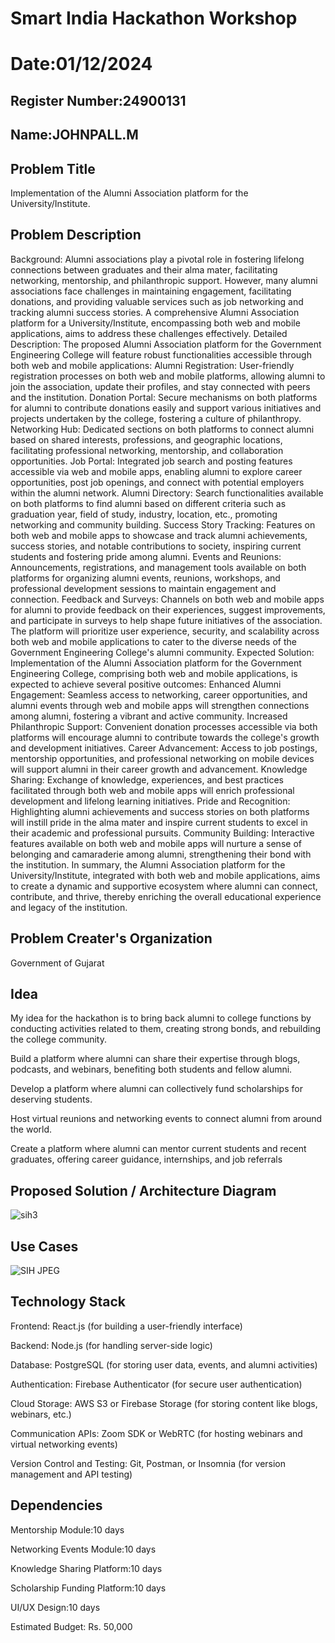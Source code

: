 # Smart India Hackathon Workshop
# Date:01/12/2024
## Register Number:24900131
## Name:JOHNPALL.M
## Problem Title
Implementation of the Alumni Association platform for the University/Institute.
## Problem Description
Background: Alumni associations play a pivotal role in fostering lifelong connections between graduates and their alma mater, facilitating networking, mentorship, and philanthropic support. However, many alumni associations face challenges in maintaining engagement, facilitating donations, and providing valuable services such as job networking and tracking alumni success stories. A comprehensive Alumni Association platform for a University/Institute, encompassing both web and mobile applications, aims to address these challenges effectively. Detailed Description: The proposed Alumni Association platform for the Government Engineering College will feature robust functionalities accessible through both web and mobile applications: Alumni Registration: User-friendly registration processes on both web and mobile platforms, allowing alumni to join the association, update their profiles, and stay connected with peers and the institution. Donation Portal: Secure mechanisms on both platforms for alumni to contribute donations easily and support various initiatives and projects undertaken by the college, fostering a culture of philanthropy. Networking Hub: Dedicated sections on both platforms to connect alumni based on shared interests, professions, and geographic locations, facilitating professional networking, mentorship, and collaboration opportunities. Job Portal: Integrated job search and posting features accessible via web and mobile apps, enabling alumni to explore career opportunities, post job openings, and connect with potential employers within the alumni network. Alumni Directory: Search functionalities available on both platforms to find alumni based on different criteria such as graduation year, field of study, industry, location, etc., promoting networking and community building. Success Story Tracking: Features on both web and mobile apps to showcase and track alumni achievements, success stories, and notable contributions to society, inspiring current students and fostering pride among alumni. Events and Reunions: Announcements, registrations, and management tools available on both platforms for organizing alumni events, reunions, workshops, and professional development sessions to maintain engagement and connection. Feedback and Surveys: Channels on both web and mobile apps for alumni to provide feedback on their experiences, suggest improvements, and participate in surveys to help shape future initiatives of the association. The platform will prioritize user experience, security, and scalability across both web and mobile applications to cater to the diverse needs of the Government Engineering College's alumni community. Expected Solution: Implementation of the Alumni Association platform for the Government Engineering College, comprising both web and mobile applications, is expected to achieve several positive outcomes: Enhanced Alumni Engagement: Seamless access to networking, career opportunities, and alumni events through web and mobile apps will strengthen connections among alumni, fostering a vibrant and active community. Increased Philanthropic Support: Convenient donation processes accessible via both platforms will encourage alumni to contribute towards the college's growth and development initiatives. Career Advancement: Access to job postings, mentorship opportunities, and professional networking on mobile devices will support alumni in their career growth and advancement. Knowledge Sharing: Exchange of knowledge, experiences, and best practices facilitated through both web and mobile apps will enrich professional development and lifelong learning initiatives. Pride and Recognition: Highlighting alumni achievements and success stories on both platforms will instill pride in the alma mater and inspire current students to excel in their academic and professional pursuits. Community Building: Interactive features available on both web and mobile apps will nurture a sense of belonging and camaraderie among alumni, strengthening their bond with the institution. In summary, the Alumni Association platform for the University/Institute, integrated with both web and mobile applications, aims to create a dynamic and supportive ecosystem where alumni can connect, contribute, and thrive, thereby enriching the overall educational experience and legacy of the institution.
## Problem Creater's Organization
Government of Gujarat

## Idea



My idea for the hackathon is to bring back alumni to college functions by conducting activities related to them, creating strong bonds, and rebuilding the college community.

Build a platform where alumni can share their expertise through blogs, podcasts, and webinars, benefiting both students and fellow alumni.

Develop a platform where alumni can collectively fund scholarships for deserving students.

Host virtual reunions and networking events to connect alumni from around the world.

Create a platform where alumni can mentor current students and recent graduates, offering career guidance, internships, and job referrals



## Proposed Solution / Architecture Diagram


![sih3](https://github.com/user-attachments/assets/93db5a84-c195-48be-b230-27f8c743424b)




## Use Cases

![SIH JPEG](https://github.com/user-attachments/assets/49a70a92-bb66-477f-9126-abfabd7532cb)

## Technology Stack

Frontend: React.js (for building a user-friendly interface)

Backend: Node.js (for handling server-side logic)

Database: PostgreSQL (for storing user data, events, and alumni activities)

Authentication: Firebase Authenticator (for secure user authentication)

Cloud Storage: AWS S3 or Firebase Storage (for storing content like blogs, webinars, etc.)

Communication APIs: Zoom SDK or WebRTC (for hosting webinars and virtual networking events)

Version Control and Testing: Git, Postman, or Insomnia (for version management and API testing)


## Dependencies

Mentorship Module:10 days

Networking Events Module:10 days

Knowledge Sharing Platform:10 days

Scholarship Funding Platform:10 days

UI/UX Design:10 days

Estimated Budget: Rs. 50,000

